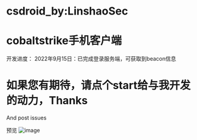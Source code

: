 # csdroid_by:LinshaoSec
# cobaltstrike手机客户端

开发进度：
  2022年9月15日：已完成登录服务端，可获取到beacon信息
  
# 如果您有期待，请点个start给与我开发的动力，Thanks
And post issues

预览
![image](https://user-images.githubusercontent.com/96420060/190376134-65f70088-1f80-4aec-9c0b-7759be0bf976.png)

